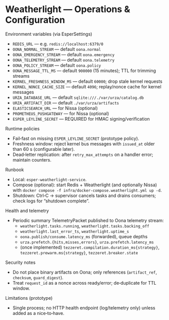 # Weatherlight — Operations & Configuration

Environment variables (via EsperSettings)
- `REDIS_URL` — e.g. `redis://localhost:6379/0`
- `OONA_NORMAL_STREAM` — default `oona.normal`
- `OONA_EMERGENCY_STREAM` — default `oona.emergency`
- `OONA_TELEMETRY_STREAM` — default `oona.telemetry`
- `OONA_POLICY_STREAM` — default `oona.policy`
- `OONA_MESSAGE_TTL_MS` — default `900000` (15 minutes); TTL for trimming streams
- `KERNEL_FRESHNESS_WINDOW_MS` — default `60000`; drop stale kernel requests
- `KERNEL_NONCE_CACHE_SIZE` — default `4096`; replay/nonce cache for kernel messages
- `URZA_DATABASE_URL` — default `sqlite:///./var/urza/catalog.db`
- `URZA_ARTIFACT_DIR` — default `./var/urza/artifacts`
- `ELASTICSEARCH_URL` — for Nissa (optional)
- `PROMETHEUS_PUSHGATEWAY` — for Nissa (optional)
- `ESPER_LEYLINE_SECRET` — REQUIRED for HMAC signing/verification

Runtime policies
- Fail‑fast on missing `ESPER_LEYLINE_SECRET` (prototype policy).
- Freshness window: reject kernel bus messages with `issued_at` older than 60 s (configurable later).
- Dead‑letter replication: after `retry_max_attempts` on a handler error; maintain counters.

Runbook
- Local: `esper-weatherlight-service`.
- Compose (optional): start Redis + Weatherlight (and optionally Nissa) with `docker compose -f infra/docker-compose.weatherlight.yml up -d`.
- Shutdown: Ctrl‑C → supervisor cancels tasks and drains consumers; check logs for “shutdown complete”.

Health and telemetry
- Periodic summary TelemetryPacket published to Oona telemetry stream:
  - `weatherlight.tasks.running`, `weatherlight.tasks.backing_off`
  - `weatherlight.last_error_ts`, `weatherlight.uptime_s`
  - `oona.publish/consume.latency_ms` (forwarded), queue depths
  - `urza.prefetch.{hits,misses,errors}`, `urza.prefetch.latency_ms`
  - (once implemented) `tezzeret.compilation.duration_ms{strategy}`, `tezzeret.prewarm.ms{strategy}`, `tezzeret.breaker.state`

Security notes
- Do not place binary artifacts on Oona; only references (`artifact_ref`, `checksum`, `guard_digest`).
- Treat `request_id` as a nonce across ready/error; de‑duplicate for TTL window.

Limitations (prototype)
- Single process; no HTTP health endpoint (log/telemetry only) unless added as a nice‑to‑have.
